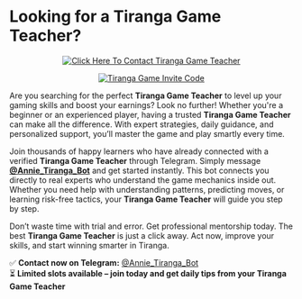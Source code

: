 # Looking for a Tiranga Game Teacher?

<div align="center">
  <a href="https://telegram.me/Annie_Tiranga_Bot" target="_blank">
    <img src="https://media-hosting.imagekit.io/f6f0d260ff474660/Tiranga%20Game%20Teacher.png?Expires=1840824000&Key-Pair-Id=K2ZIVPTIP2VGHC&Signature=dY07LzuYVmrTmUGEMLmtf0UK1MczclYy0YU96lKR3FynzEgW~Ww8j8~kcDGy1Hj66rV7NMBgeuaP1ZX9Rm4m4OW5~-f9GwJC3eoKf9TRXJpRN~AvNlUM3LrMVomQb9Kr0gxyLoYCtwgMXpZnFTolCEtQab0MrkQ5Tlu~GrdJf1mD9tp1ZT0Q9yOHm7lKgZ1UqonHdJKnB6OFazK6A36tQHkGyZFm57kxItAzX71k6z2~7CuDVj35tiyTs8lcqOvQ7DmqcTgp4ba2rDAvRPVnjYhM3q1aBMCF~CsMVAXkdwwSu~dUxhLnK5IwxYKYp6Aiy4F9WaC99oD5I9EmSsfKpw__" 
         alt="Click Here To Contact Tiranga Game Teacher" 
         style="max-width: 100%; height: auto;">
  </a>
</div>
<p align="center">
  <a href="https://tirangainvitecode.in/tiranga" target="_blank">
    <img src="https://media-hosting.imagekit.io/f32b0671b0b746ab/Tiranga-Game-Invite-Code-%E2%80%93-2757419478643-to-Get-%E2%82%B9500-Real-Cash-Bonus-Only-for-New-Users--05-03-2025_02_57_AM.png?Expires=1840829421&Key-Pair-Id=K2ZIVPTIP2VGHC&Signature=f7omdZYtc1A-7VgZjiTOt6-B-y1GvutfXQLWQW3J3qBT0Ot4AdSjHxk3gQNrutCNXjSdWRxSyaHIOKXG4wgcGO-xxiNAUyOrwFgVFFrCRrb7CO7zdMUX4CX05zi4hq6TkwRuX2P0N-Bm~OlVPF~uO6T5qZLKUlxZAcIAc1qR0R3yOdzPSr4hckGVvcJjSkfAq0mNMzcL12A7W3pb1A-GdXtcAbiEI1IXIgWBaEaZz8-Iqn1SMI3YU7K0b3dNGYSKVygyy1CL5p2lxEpvLhukarqUsngF4arxC6S07UXpj5lmLuacnfq8XZREa0y49078Mn-OWGz-0zgxpHvz~Vs94w__" alt="Tiranga Game Invite Code" style="max-width: 100%; height: auto;">
  </a>
</p>

Are you searching for the perfect **Tiranga Game Teacher** to level up your gaming skills and boost your earnings? Look no further! Whether you're a beginner or an experienced player, having a trusted **Tiranga Game Teacher** can make all the difference. With expert strategies, daily guidance, and personalized support, you’ll master the game and play smartly every time.

Join thousands of happy learners who have already connected with a verified **Tiranga Game Teacher** through Telegram. Simply message **[@Annie_Tiranga_Bot](https://telegram.me/Annie_Tiranga_Bot)** and get started instantly. This bot connects you directly to real experts who understand the game mechanics inside out. Whether you need help with understanding patterns, predicting moves, or learning risk-free tactics, your **Tiranga Game Teacher** will guide you step by step.

Don’t waste time with trial and error. Get professional mentorship today. The best **Tiranga Game Teacher** is just a click away. Act now, improve your skills, and start winning smarter in Tiranga.

✅ **Contact now on Telegram:** [@Annie_Tiranga_Bot](https://telegram.me/Annie_Tiranga_Bot)  
⏳ **Limited slots available – join today and get daily tips from your Tiranga Game Teacher**
